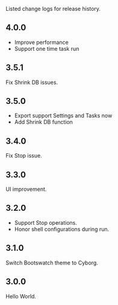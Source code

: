 Listed change logs for release history.

## 4.0.0

- Improve performance
- Support one time task run

## 3.5.1

Fix Shrink DB issues.

## 3.5.0

- Export support Settings and Tasks now
- Add Shrink DB function

## 3.4.0

Fix Stop issue.

## 3.3.0

UI improvement.

## 3.2.0

- Support Stop operations.
- Honor shell configurations during run.

## 3.1.0

Switch Bootswatch theme to Cyborg. 

## 3.0.0

Hello World.